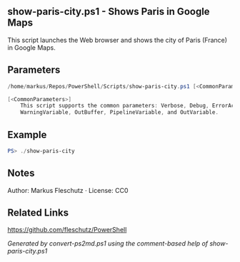 ## show-paris-city.ps1 - Shows Paris in Google Maps

This script launches the Web browser and shows the city of Paris (France) in Google Maps.

## Parameters
```powershell
/home/markus/Repos/PowerShell/Scripts/show-paris-city.ps1 [<CommonParameters>]

[<CommonParameters>]
    This script supports the common parameters: Verbose, Debug, ErrorAction, ErrorVariable, WarningAction, 
    WarningVariable, OutBuffer, PipelineVariable, and OutVariable.
```

## Example
```powershell
PS> ./show-paris-city

```

## Notes
Author: Markus Fleschutz · License: CC0

## Related Links
https://github.com/fleschutz/PowerShell

*Generated by convert-ps2md.ps1 using the comment-based help of show-paris-city.ps1*
